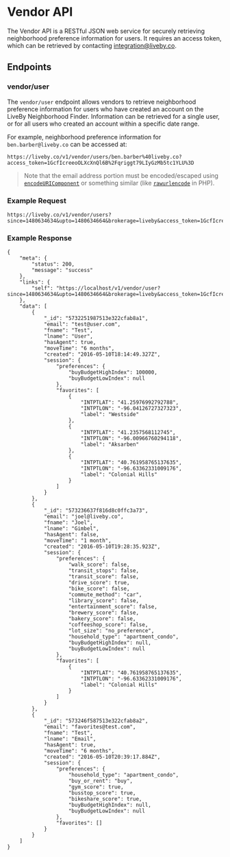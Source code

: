 # Vendor API

The Vendor API is a RESTful JSON web service for securely retrieving neighborhood preference information for users. It requires an access token, which can be retrieved by contacting <a href="mailto:integration@liveby.co">integration@liveby.co</a>.

## Endpoints

### vendor/user

The `vendor/user` endpoint allows vendors to retrieve neighborhood preference information for users who have created an account on the LiveBy Neighborhood Finder. Information can be retrieved for a single user, or for all users who created an account within a specific date range.

For example, neighborhood preference information for `ben.barber@liveby.co` can be accessed at:

```
https://liveby.co/v1/vendor/users/ben.barber%40liveby.co?access_token=1GcfIcreeoOLXcXnQl6B%2Fqriggt79LIyGzMb5tc1YLU%3D
```   
> Note that the email address portion must be encoded/escaped using [`encodeURIComponent`](https://developer.mozilla.org/en-US/docs/Web/JavaScript/Reference/Global_Objects/encodeURIComponent) or something similar (like [`rawurlencode`](http://us3.php.net/manual/ro/function.rawurlencode.php) in PHP).


### Example Request
```
https://liveby.co/v1/vendor/users?since=1480634634&upto=1480634664&brokerage=liveby&access_token=1GcfIcreeoOLXcXnQl6B%2Fqriggt79LIyGzMb5tc1YLU%3D
```

### Example Response
```
{
    "meta": {
        "status": 200,
        "message": "success"
    },
    "links": {
        "self": "https://localhost/v1/vendor/user?since=1480634634&upto=1480634664&brokerage=liveby&access_token=1GcfIcreeoOLXcXnQl6B%2Fqriggt79LIyGzMb5tc1YLU%3D"
    },
    "data": [
        {
            "_id": "5732251987513e322cfab8a1",
            "email": "test@user.com",
            "fname": "Test",
            "lname": "User",
            "hasAgent": true,
            "moveTime": "6 months",
            "created": "2016-05-10T18:14:49.327Z",
            "session": {
                "preferences": {
                    "buyBudgetHighIndex": 100000,
                    "buyBudgetLowIndex": null
                },
                "favorites": [
                    {
                        "INTPTLAT": "41.25976992792788",
                        "INTPTLON": "-96.04126727327323",
                        "label": "Westside"
                    },
                    {
                        "INTPTLAT": "41.2357568112745",
                        "INTPTLON": "-96.00966760294118",
                        "label": "Aksarben"
                    },
                    {
                        "INTPTLAT": "40.761958765137635",
                        "INTPTLON": "-96.63362331009176",
                        "label": "Colonial Hills"
                    }
                ]
            }
        },
        {
            "_id": "573236637f816d8c0ffc3a73",
            "email": "joel@liveby.co",
            "fname": "Joel",
            "lname": "Gimbel",
            "hasAgent": false,
            "moveTime": "1 month",
            "created": "2016-05-10T19:28:35.923Z",
            "session": {
                "preferences": {
                    "walk_score": false,
                    "transit_stops": false,
                    "transit_score": false,
                    "drive_score": true,
                    "bike_score": false,
                    "commute_method": "car",
                    "library_score": false,
                    "entertainment_score": false,
                    "brewery_score": false,
                    "bakery_score": false,
                    "coffeeshop_score": false,
                    "lot_size": "no_preference",
                    "household_type": "apartment_condo",
                    "buyBudgetHighIndex": null,
                    "buyBudgetLowIndex": null
                },
                "favorites": [
                    {
                        "INTPTLAT": "40.761958765137635",
                        "INTPTLON": "-96.63362331009176",
                        "label": "Colonial Hills"
                    }
                ]
            }
        },
        {
            "_id": "573246f587513e322cfab8a2",
            "email": "favorites@test.com",
            "fname": "Test",
            "lname": "Email",
            "hasAgent": true,
            "moveTime": "6 months",
            "created": "2016-05-10T20:39:17.884Z",
            "session": {
                "preferences": {
                    "household_type": "apartment_condo",
                    "buy_or_rent": "buy",
                    "gym_score": true,
                    "busstop_score": true,
                    "bikeshare_score": true,
                    "buyBudgetHighIndex": null,
                    "buyBudgetLowIndex": null
                },
                "favorites": []
            }
        }
    ]
}
```